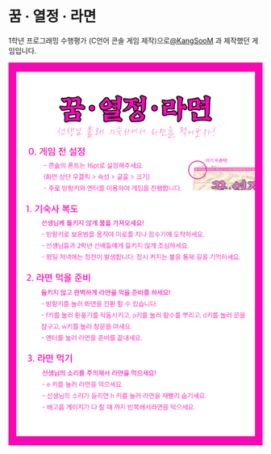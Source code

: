# 꿈 · 열정 · 라면
1학년 프로그래밍 수행평가 (C언어 콘솔 게임 제작)으로[@KangSooM](https://github.com/KangSooM) 과 제작했던 게임입니다.

<img src="https://raw.githubusercontent.com/goldjin06/dogsoomin_real/main/release/readme.png?token=GHSAT0AAAAAACIGSVM2DUCX2XEP74HOAPMYZIVZAOA">
